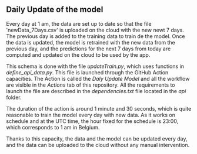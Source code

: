 ## Daily Update of the model

Every day at 1 am, the data are set up to date so that the file 'newData_7Days.csv' is uploaded on the cloud with the new newt 7 days.
The previous day is added to the training data to train de the model.
Once the data is updated, the model is retrained with the new data from the previous day, and 
the predictions for the next 7 days from today are computed and updated on the cloud to be used by the app.

This schema is done with the file *updateTrain.py*, which uses functions in *define_api_data.py*. 
This file is launched through the GitHub Action capacities. The Action is called the *Daly Update Model*
and all the workflow are visible in the *Actions* tab of this repository.
All the requirements to launch the file are described in the *dependencies.txt* file located in the *api* folder.

The duration of the action is around 1 minute and 30 seconds, which is quite reasonable to train the model 
every day with new data.
As it works on schedule and at the UTC time, the hour fixed for the schedule is 23:00, which corresponds 
to 1 am in Belgium.

Thanks to this capacity, the data and the model can be updated every day, and the data can be uploaded to the 
cloud without any manual intervention.
